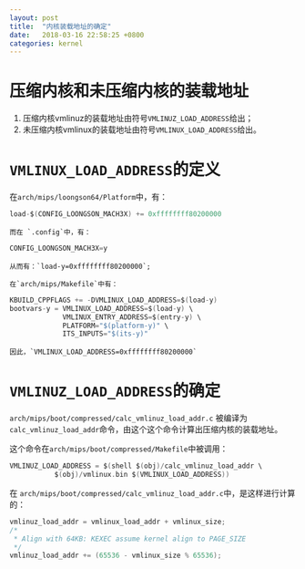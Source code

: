 ```yaml
---
layout: post
title:  "内核装载地址的确定"
date:   2018-03-16 22:58:25 +0800
categories: kernel
---
```

# 压缩内核和未压缩内核的装载地址
  1. 压缩内核vmlinuz的装载地址由符号`VMLINUZ_LOAD_ADDRESS`给出；
  2. 未压缩内核vmlinux的装载地址由符号`VMLINUX_LOAD_ADDRESS`给出。

# `VMLINUX_LOAD_ADDRESS`的定义
  在`arch/mips/loongson64/Platform`中，有：

```C
load-$(CONFIG_LOONGSON_MACH3X) += 0xffffffff80200000
```

    而在 `.config`中，有：

```C
CONFIG_LOONGSON_MACH3X=y
```

    从而有：`load-y=0xffffffff80200000`;

    在`arch/mips/Makefile`中有：

```C
KBUILD_CPPFLAGS += -DVMLINUX_LOAD_ADDRESS=$(load-y)
bootvars-y = VMLINUX_LOAD_ADDRESS=$(load-y) \
             VMLINUX_ENTRY_ADDRESS=$(entry-y) \
             PLATFORM="$(platform-y)" \
             ITS_INPUTS="$(its-y)"
```

    因此，`VMLINUX_LOAD_ADDRESS=0xffffffff80200000`

# `VMLINUZ_LOAD_ADDRESS`的确定
`arch/mips/boot/compressed/calc_vmlinuz_load_addr.c` 被编译为 `calc_vmlinuz_load_addr`命令，由这个这个命令计算出压缩内核的装载地址。

这个命令在`arch/mips/boot/compressed/Makefile`中被调用：

```C
VMLINUZ_LOAD_ADDRESS = $(shell $(obj)/calc_vmlinuz_load_addr \
           $(obj)/vmlinux.bin $(VMLINUX_LOAD_ADDRESS))
```

在 `arch/mips/boot/compressed/calc_vmlinuz_load_addr.c`中，是这样进行计算的：

```C
vmlinuz_load_addr = vmlinux_load_addr + vmlinux_size;
/* 
 * Align with 64KB: KEXEC assume kernel align to PAGE_SIZE
 */
vmlinuz_load_addr += (65536 - vmlinux_size % 65536);
```

